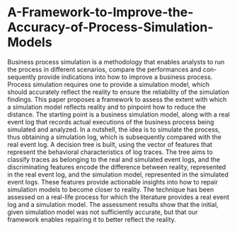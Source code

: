 # A-Framework-to-Improve-the-Accuracy-of-Process-Simulation-Models

Business process simulation is a methodology that enables analysts to run the process in different scenarios, compare the performances and con-
sequently provide indications into how to improve a business process. Process simulation requires one to provide a simulation model, which should accurately
reflect the reality to ensure the reliability of the simulation findings. This paper proposes a framework to assess the extent with which a simulation model reflects
reality and to pinpoint how to reduce the distance. The starting point is a business simulation model, along with a real event log that records actual executions of the
business process being simulated and analyzed. In a nutshell, the idea is to simulate the process, thus obtaining a simulation log, which is subsequently compared
with the real event log. A decision tree is built, using the vector of features that represent the behavioral characteristics of log traces. The tree aims to classify
traces as belonging to the real and simulated event logs, and the discriminating features encode the difference between reality, represented in the real event log, and the simulation model, represented in the simulated event logs. These features provide actionable insights into how to repair simulation models to become closer to reality. The technique has been assessed on a real-life process for which the literature provides a real event log and a simulation model. The assessment results show that the initial, given simulation model was not sufficiently accurate, but that our framework enables repairing it to better reflect the reality.
